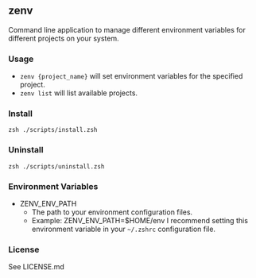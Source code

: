 ## zenv
Command line application to manage different environment variables for different projects on your system.

### Usage
* `zenv {project_name}` will set environment variables for the specified project.
* `zenv list` will list available projects.


### Install
`zsh ./scripts/install.zsh`

### Uninstall
`zsh ./scripts/uninstall.zsh`

### Environment Variables
* ZENV_ENV_PATH
    * The path to your environment configuration files.
    * Example: ZENV_ENV_PATH=$HOME/env
I recommend setting this environment variable in your `~/.zshrc` configuration file.

### License
See LICENSE.md
